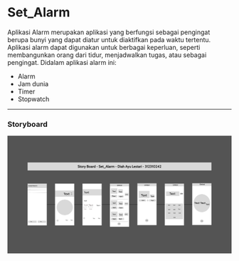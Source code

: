 # Set_Alarm
Aplikasi Alarm merupakan aplikasi yang berfungsi sebagai pengingat berupa bunyi yang dapat diatur untuk diaktifkan pada waktu tertentu. Aplikasi alarm dapat digunakan untuk berbagai keperluan, seperti membangunkan orang dari tidur, menjadwalkan tugas, atau sebagai pengingat. Didalam aplikasi alarm ini:
- Alarm
- Jam dunia
- Timer
- Stopwatch

---

### Storyboard
<img src="https://github.com/Diahayu18090/Set_Alarm/blob/main/Storyboard/Storyboard.png">
